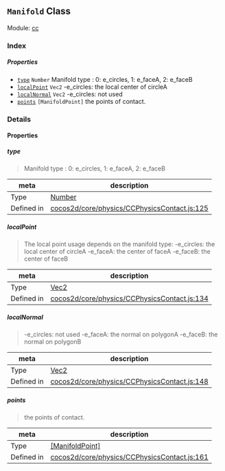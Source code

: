 ## `Manifold` Class



Module: [cc](../modules/cc.md)






### Index

##### Properties

  - [`type`](#type) `Number` Manifold type :  0: e_circles, 1: e_faceA, 2: e_faceB
  - [`localPoint`](#localpoint) `Vec2` -e_circles: the local center of circleA
  - [`localNormal`](#localnormal) `Vec2` -e_circles: not used
  - [`points`](#points) `[ManifoldPoint]` the points of contact.





### Details


#### Properties


##### type

> Manifold type :  0: e_circles, 1: e_faceA, 2: e_faceB

| meta | description |
|------|-------------|
| Type | <a href="https://developer.mozilla.org/en/JavaScript/Reference/Global_Objects/Number" class="crosslink external" target="_blank">Number</a> |
| Defined in | [cocos2d/core/physics/CCPhysicsContact.js:125](https://github.com/cocos-creator/engine/blob/e361a2e93351aacda485d2038abd4eba2998a298/cocos2d/core/physics/CCPhysicsContact.js#L125) |



##### localPoint

> The local point usage depends on the manifold type:
-e_circles: the local center of circleA
-e_faceA: the center of faceA
-e_faceB: the center of faceB

| meta | description |
|------|-------------|
| Type | <a href="../classes/Vec2.html" class="crosslink">Vec2</a> |
| Defined in | [cocos2d/core/physics/CCPhysicsContact.js:134](https://github.com/cocos-creator/engine/blob/e361a2e93351aacda485d2038abd4eba2998a298/cocos2d/core/physics/CCPhysicsContact.js#L134) |



##### localNormal

> -e_circles: not used
-e_faceA: the normal on polygonA
-e_faceB: the normal on polygonB

| meta | description |
|------|-------------|
| Type | <a href="../classes/Vec2.html" class="crosslink">Vec2</a> |
| Defined in | [cocos2d/core/physics/CCPhysicsContact.js:148](https://github.com/cocos-creator/engine/blob/e361a2e93351aacda485d2038abd4eba2998a298/cocos2d/core/physics/CCPhysicsContact.js#L148) |



##### points

> the points of contact.

| meta | description |
|------|-------------|
| Type | <a href="../classes/ManifoldPoint.html" class="crosslink">[ManifoldPoint]</a> |
| Defined in | [cocos2d/core/physics/CCPhysicsContact.js:161](https://github.com/cocos-creator/engine/blob/e361a2e93351aacda485d2038abd4eba2998a298/cocos2d/core/physics/CCPhysicsContact.js#L161) |






